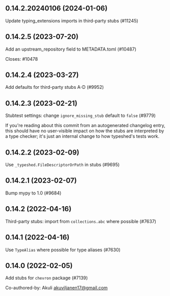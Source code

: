 ## 0.14.2.20240106 (2024-01-06)

Update typing_extensions imports in third-party stubs (#11245)

## 0.14.2.5 (2023-07-20)

Add an upstream_repository field to METADATA.toml (#10487)

Closes: #10478

## 0.14.2.4 (2023-03-27)

Add defaults for third-party stubs A-D (#9952)

## 0.14.2.3 (2023-02-21)

Stubtest settings: change `ignore_missing_stub` default to `false` (#9779)

If you're reading about this commit from an autogenerated changelog entry, this should have no user-visible impact on how the stubs are interpreted by a type checker; it's just an internal change to how typeshed's tests work.

## 0.14.2.2 (2023-02-09)

Use `_typeshed.FileDescriptorOrPath` in stubs (#9695)

## 0.14.2.1 (2023-02-07)

Bump mypy to 1.0 (#9684)

## 0.14.2 (2022-04-16)

Third-party stubs: import from `collections.abc` where possible (#7637)

## 0.14.1 (2022-04-16)

Use `TypeAlias` where possible for type aliases (#7630)

## 0.14.0 (2022-02-05)

Add stubs for `chevron` package (#7139)

Co-authored-by: Akuli <akuviljanen17@gmail.com>

